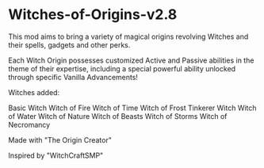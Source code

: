 # Witches-of-Origins-v2.8
This mod aims to bring a variety of magical origins revolving Witches and their spells, gadgets and other perks.

Each Witch Origin possesses customized Active and Passive abilities in the theme of their expertise, including a special powerful ability unlocked through specific Vanilla Advancements!

Witches added:

 

Basic Witch
Witch of Fire
Witch of Time
Witch of Frost
Tinkerer Witch
Witch of Water
Witch of Nature
Witch of Beasts
Witch of Storms
Witch of Necromancy
 

Made with "The Origin Creator"

Inspired by "WitchCraftSMP"
